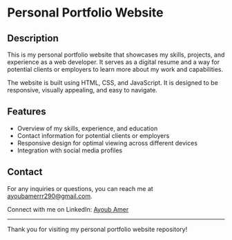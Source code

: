 # Personal Portfolio Website

## Description

This is my personal portfolio website that showcases my skills, projects, and experience as a web developer. It serves as a digital resume and a way for potential clients or employers to learn more about my work and capabilities.

The website is built using HTML, CSS, and JavaScript. It is designed to be responsive, visually appealing, and easy to navigate.

## Features

- Overview of my skills, experience, and education
- Contact information for potential clients or employers
- Responsive design for optimal viewing across different devices
- Integration with social media profiles

## Contact

For any inquiries or questions, you can reach me at ayoubamerrr290@gmail.com.

Connect with me on LinkedIn: [Ayoub Amer](https://www.linkedin.com/in/ayoub-amer-285b67190/)

---

Thank you for visiting my personal portfolio website repository!
